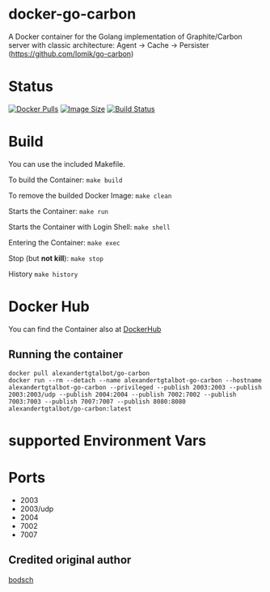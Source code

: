 # docker-go-carbon

A Docker container for the Golang implementation of Graphite/Carbon server with classic architecture:
Agent -> Cache -> Persister (https://github.com/lomik/go-carbon)

# Status

[![Docker Pulls](https://img.shields.io/docker/pulls/alexandertgtalbot/go-carbon)][hub]
[![Image Size](https://images.microbadger.com/badges/image/alexandertgtalbot/go-carbon.svg)][microbadger]
[![Build Status](https://travis-ci.org/alexandertgtalbot/docker-go-carbon.svg?branch=master)][travis]

[hub]: https://hub.docker.com/repository/docker/alexandertgtalbot/go-carbon
[microbadger]: https://microbadger.com/images/alexandertgtalbot/go-carbon
[travis]: https://travis-ci.org/alexandertgtalbot/docker-go-carbon


# Build

You can use the included Makefile.

To build the Container: `make build`

To remove the builded Docker Image: `make clean`

Starts the Container: `make run`

Starts the Container with Login Shell: `make shell`

Entering the Container: `make exec`

Stop (but **not kill**): `make stop`

History `make history`


# Docker Hub

You can find the Container also at  [DockerHub](https://hub.docker.com/repository/docker/alexandertgtalbot/go-carbon)

## Running the container

    docker pull alexandertgtalbot/go-carbon
    docker run --rm --detach --name alexandertgtalbot-go-carbon --hostname alexandertgtalbot-go-carbon --privileged --publish 2003:2003 --publish 2003:2003/udp --publish 2004:2004 --publish 7002:7002 --publish 7003:7003 --publish 7007:7007 --publish 8080:8080 alexandertgtalbot/go-carbon:latest


# supported Environment Vars

# Ports

 - 2003
 - 2003/udp
 - 2004
 - 7002
 - 7007

## Credited original author

[bodsch](https://github.com/bodsch/docker-go-carbon)
